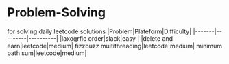 # Problem-Solving
for solving daily leetcode solutions
|Problem|Plateform|Difficulty|
|-------|---------|----------|
|laxogrfic order|slack|easy  | 
|delete and earn|leetcode|medium|
fizzbuzz multithreading|leetcode|medium|
minimum path sum|leetcode|medium|
